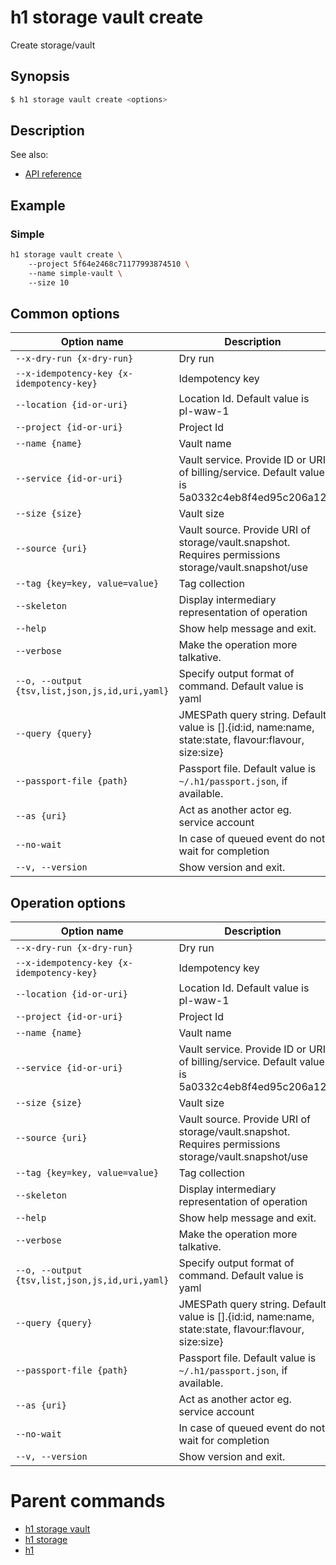 
# h1 storage vault create

Create storage/vault

## Synopsis

```bash
$ h1 storage vault create <options>
```

## Description

See also:

* [API reference](https://api.hyperone.com/v2/docs#operation/storage_project_vault_create)

## Example


### Simple

```bash
h1 storage vault create \ 
	--project 5f64e2468c71177993874510 \ 
	--name simple-vault \ 
	--size 10
```

## Common options

| Option name                                        | Description                                                                                               |
| -------------------------------------------------- | --------------------------------------------------------------------------------------------------------- |
| ```--x-dry-run {x-dry-run}```                      | Dry run                                                                                                   |
| ```--x-idempotency-key {x-idempotency-key}```      | Idempotency key                                                                                           |
| ```--location {id-or-uri}```                       | Location Id. Default value is pl-waw-1                                                                    |
| ```--project {id-or-uri}```                        | Project Id                                                                                                |
| ```--name {name}```                                | Vault name                                                                                                |
| ```--service {id-or-uri}```                        | Vault service. Provide ID or URI of billing/service. Default value is 5a0332c4eb8f4ed95c206a12            |
| ```--size {size}```                                | Vault size                                                                                                |
| ```--source {uri}```                               | Vault source. Provide URI of storage/vault.snapshot. Requires permissions storage/vault.snapshot/use      |
| ```--tag {key=key, value=value}```                 | Tag collection                                                                                            |
| ```--skeleton```                                   | Display intermediary representation of operation                                                          |
| ```--help```                                       | Show help message and exit.                                                                               |
| ```--verbose```                                    | Make the operation more talkative.                                                                        |
| ```--o, --output {tsv,list,json,js,id,uri,yaml}``` | Specify output format of command. Default value is yaml                                                   |
| ```--query {query}```                              | JMESPath query string. Default value is [].\{id:id, name:name, state:state, flavour:flavour, size:size\}  |
| ```--passport-file {path}```                       | Passport file. Default value is ```~/.h1/passport.json```, if available.                                  |
| ```--as {uri}```                                   | Act as another actor eg. service account                                                                  |
| ```--no-wait```                                    | In case of queued event do not wait for completion                                                        |
| ```--v, --version```                               | Show version and exit.                                                                                    |

## Operation options

| Option name                                        | Description                                                                                               |
| -------------------------------------------------- | --------------------------------------------------------------------------------------------------------- |
| ```--x-dry-run {x-dry-run}```                      | Dry run                                                                                                   |
| ```--x-idempotency-key {x-idempotency-key}```      | Idempotency key                                                                                           |
| ```--location {id-or-uri}```                       | Location Id. Default value is pl-waw-1                                                                    |
| ```--project {id-or-uri}```                        | Project Id                                                                                                |
| ```--name {name}```                                | Vault name                                                                                                |
| ```--service {id-or-uri}```                        | Vault service. Provide ID or URI of billing/service. Default value is 5a0332c4eb8f4ed95c206a12            |
| ```--size {size}```                                | Vault size                                                                                                |
| ```--source {uri}```                               | Vault source. Provide URI of storage/vault.snapshot. Requires permissions storage/vault.snapshot/use      |
| ```--tag {key=key, value=value}```                 | Tag collection                                                                                            |
| ```--skeleton```                                   | Display intermediary representation of operation                                                          |
| ```--help```                                       | Show help message and exit.                                                                               |
| ```--verbose```                                    | Make the operation more talkative.                                                                        |
| ```--o, --output {tsv,list,json,js,id,uri,yaml}``` | Specify output format of command. Default value is yaml                                                   |
| ```--query {query}```                              | JMESPath query string. Default value is [].\{id:id, name:name, state:state, flavour:flavour, size:size\}  |
| ```--passport-file {path}```                       | Passport file. Default value is ```~/.h1/passport.json```, if available.                                  |
| ```--as {uri}```                                   | Act as another actor eg. service account                                                                  |
| ```--no-wait```                                    | In case of queued event do not wait for completion                                                        |
| ```--v, --version```                               | Show version and exit.                                                                                    |

# Parent commands

* [h1 storage vault](./../README.md)
* [h1 storage](./../../README.md)
* [h1](./../../../README.md)
